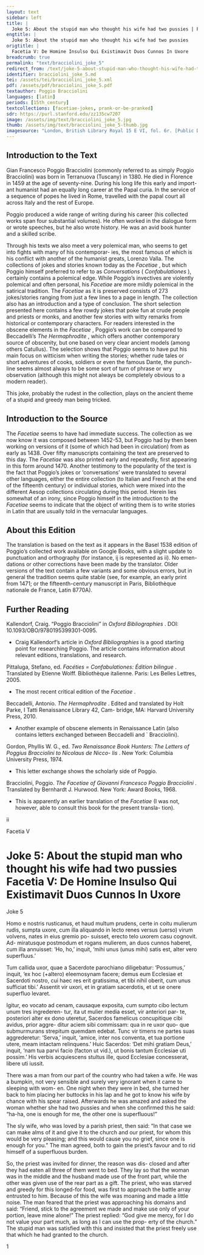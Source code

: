 ```yaml
---
layout: text
sidebar: left
title: |
  Joke 5: About the stupid man who thought his wife had two pussies | Facetia V: De Homine Insulso Qui Existimavit Duos Cunnos In Uxore
engtitle: |
  Joke 5: About the stupid man who thought his wife had two pussies
origtitle: |
  Facetia V: De Homine Insulso Qui Existimavit Duos Cunnos In Uxore
breadcrumb: true
permalink: "text/bracciolini_joke_5"
redirect_from: /text/joke-5-about-stupid-man-who-thought-his-wife-had-two-pussies
identifier: bracciolini_joke_5.md
tei: /assets/tei/bracciolini_joke_5.xml
pdf: /assets/pdf/bracciolini_joke_5.pdf
textauthor: Poggio Bracciolini
languages: [latin]
periods: [15th_century]
textcollections: [facetiae-jokes, prank-or-be-pranked]
sdr: https://purl.stanford.edu/zz135cw7207
image: /assets/img/text/bracciolini_joke_5.jpg
thumb: /assets/img/text/bracciolini_joke_5-thumb.jpg
imagesource: "London, British Library Royal 15 E VI, fol. 6r. [Public Domain]"
---
```

<h2>Introduction to the Text</h2>
<p>Gian Francesco Poggio Bracciolini (commonly referred to as simply Poggio Bracciolini) was born in Terranuova (Tuscany) in 1380. He died in Florence in 1459 at the age of seventy-nine. During his long life this early and import- ant humanist had an equally long career at the Papal curia. In the service of a sequence of popes he lived in Rome, travelled with the papal court all across Italy and the rest of Europe.</p>

<p>Poggio produced a wide range of writing during his career (his collected works span four substantial volumes). He often worked in the dialogue form or wrote speeches, but he also wrote history. He was an avid book hunter and a skilled scribe.</p>

<p>Through his texts we also meet a very polemical man, who seems to get into fights with many of his contemporar- ies, the most famous of which is his conflict with another of the humanist greats, Lorenzo Valla. The collections of jokes and stories known today as the <i> Facetiae</i> , but which Poggio himself preferred to refer to as <i> Conversations </i> (<i> Confabulationes</i> ), certainly contains a polemical edge. While Poggio’s invectives are violently polemical and often personal, his <i> Facetiae </i> are more mildly polemical in the satirical tradition. The <i> Facetiae </i> as it is preserved consists of 273 jokes/stories ranging from just a few lines to a page in length. The collection also has an introduction and a type of conclusion. The short selection presented here contains a few rowdy jokes that poke fun at crude people and priests or monks, and another few stories with witty remarks from historical or contemporary characters. For readers interested in the obscene elements in the <i> Facetiae</i> , Poggio’s work can be compared to Beccadelli’s <i> The Hermaphrodite</i> , which offers another contemporary source of obscenity, but one based on very clear ancient models (among others Catullus). The selection shows that Poggio seems to have put his main focus on witticism when writing the stories; whether rude tales or short adventures of cooks, soldiers or even the famous Dante, the punch- line seems almost always to be some sort of turn of phrase or wry observation (although this might not always be completely obvious to a modern reader).</p>

<p>This joke, probably the rudest in the collection, plays on the ancient theme of a stupid and greedy man being tricked.</p>

<h2>Introduction to the Source</h2>
<p>The <i> Facetiae </i> seems to have had immediate success. The collection as we now know it was composed between 1452-53, but Poggio had by then been working on versions of it (some of which had been in circulation) from as early as 1438. Over fifty manuscripts containing the text are preserved to this day. The <i> Facetiae </i> was also printed early and repeatedly, first appearing in this form around 1470. Another testimony to the popularity of the text is the fact that Poggio’s jokes or ‘conversations’ were translated to several other languages, either the entire collection (to Italian and French at the end of the fifteenth century) or individual stories, which were mixed into the different Aesop collections circulating during this period. Herein lies somewhat of an irony, since Poggio himself in the introduction to the <i> Facetiae </i> seems to indicate that the object of writing them is to write stories in Latin that are usually told in the vernacular languages.</p>

<h2>About this Edition</h2>
<p>The translation is based on the text as it appears in the Basel 1538 edition of Poggio’s collected work available on Google Books, with a slight update to punctuation and orthography (for instance, ij is represented as ii). No emen- dations or other corrections have been made by the translator. Older versions of the text contain a few variants and some obvious errors, but in general the tradition seems quite stable (see, for example, an early print from 1471; or the fifteenth-century manuscript in Paris, Bibliothèque nationale de France, Latin 8770A).</p>

<h2>Further Reading</h2>
<p>Kallendorf, Craig. “Poggio Bracciolini” in <i> Oxford Bibliographies</i> . DOI: 10.1093/OBO/9780195399301-0095.</p>
<ul>
<li>Craig Kallendorf’s article in <em>Oxford Bibliographies</em> is a good starting point for researching Poggio. The article contains information about relevant editions, translations, and research.</li></ul>
<p>Pittaluga, Stefano, ed. <i> Facéties = Confabulationes: Édition bilingue</i> . Translated by Etienne Wolff. Bibliothèque italienne. Paris: Les Belles Lettres, 2005.</p>
<ul>
<li>The most recent critical edition of the <em>Facetiae</em> .</li></ul>
<p>Beccadelli, Antonio. <i> The Hermaphrodite</i> . Edited and translated by Holt Parke, I Tatti Renaissance Library 42, Cam- bridge, MA: Harvard University Press, 2010.</p>
<ul>
<li>Another example of obscene elements in Renaissance Latin (also contains letters exchanged between Beccadelli and ` Bracciolini).</li></ul>
<p>Gordon, Phyllis W. G., ed. <i> Two Renaissance Book Hunters: The Letters of Poggius Bracciolini to Nicolaus de Nicco- lis</i> . New York: Columbia University Press, 1974.</p>
<ul>
<li>This letter exchange shows the scholarly side of Poggio.</li></ul>
<p>Bracciolini, Poggio. <i> The Facetiae of Giovanni Francesco Poggio Bracciolini</i> . Translated by Bernhardt J. Hurwood. New York: Award Books, 1968.</p>
<ul>
<li>This is apparently an earlier translation of the <em>Facetiae</em> (I was not, however, able to consult this book for the present transla- tion).</li>
</ul>

<p>ii</p>

<p>Facetia V</p>
<h1>Joke 5: About the stupid man who thought his wife had two pussies Facetia V: De Homine Insulso Qui Existimavit Duos Cunnos In Uxore</h1>

<p>Joke 5</p>

<p>Homo e nostris rusticanus, et haud multum prudens, certe in coitu mulierum rudis, sumpta uxore, cum illa aliquando in lecto renes versus (uerso) virum volvens, nates in eius gremio po- suisset, erecto telo uxorem casu cognovit. Ad- miratusque postmodum et rogans mulierem, an duos cunnos haberet, cum illa annuisset: ‘Ho, ho,’ inquit, ‘mihi unus (unus mihi) satis est, alter vero superfluus.’</p>

<p>Tum callida uxor, quae a Sacerdote parochiano diligebatur: ‘Possumus,’ inquit, ‘ex hoc (+altero) eleemosynam facere; demus eum Ecclesiae et Sacerdoti nostro, cui haec res erit gratissima, et tibi nihil oberit, cum unus sufficiat tibi.’ Assentit vir uxori, et in gratiam sacerdotis, et ut se onere superfluo levaret.</p>

<p>Igitur, eo vocato ad cenam, causaque exposita, cum sumpto cibo lectum unum tres ingrederen- tur, ita ut mulier media esset, vir anteriori par- te, posteriori alter ex dono uteretur, Sacerdos famelicus concupitique cibi avidus, prior aggre- ditur aciem sibi commissam: qua in re uxor quo- que submurmurans strepitum quemdam edebat. Tunc vir timens ne partes suas aggrederetur: ‘Serva,’ inquit, ‘amice, inter nos conventa, et tua portione utere, meam intactam relinquens.’ Huic Sacerdos: ‘Det mihi gratiam Deus,’ inquit, ‘nam tua parvi facio (facton ut vid.), ut bonis tantum Ecclesiae uti possim.’ His verbis acquiescens stultus ille, quod Ecclesiae concesserat, libere uti iussit.</p>
<p>There was a man from our part of the country who had taken a wife. He was a bumpkin, not very sensible and surely very ignorant when it came to sleeping with wom- en. One night when they were in bed, she turned her back to him placing her buttocks in his lap and he got to know his wife by chance with his spear raised. Afterwards he was amazed and asked the woman whether she had two pussies and when she confirmed this he said: “ha-ha, one is enough for me, the other one is superfluous!”</p>

<p>The sly wife, who was loved by a parish priest, then said: “In that case we can make alms of it and give it to the church and our priest, for whom this would be very pleasing; and this would cause you no grief, since one is enough for you.” The man agreed, both to gain the priest’s favour and to rid himself of a superfluous burden.</p>

<p>So, the priest was invited for dinner, the reason was dis- closed and after they had eaten all three of them went to bed. They lay so that the woman was in the middle and the husband made use of the front part, while the other was given use of the rear part as a gift. The priest, who was starved and greedy for this longed-for food, was first to approach the battle array entrusted to him. Because of this the wife was moaning and made a little noise. The man feared that the priest was approaching his domains and said: “Friend, stick to the agreement we made and make use only of your portion, leave mine alone!” The priest replied: “God give me mercy, for I do not value your part much, as long as I can use the prop- erty of the church.” The stupid man was satisfied with this and insisted that the priest freely use that which he had granted to the church.</p>

<p>1</p>
